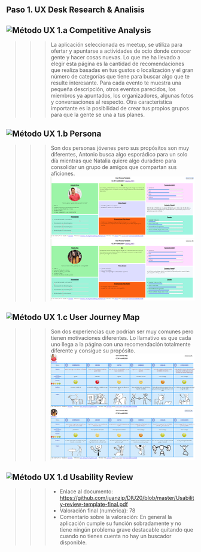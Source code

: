 ## Paso 1. UX Desk Research & Analisis 

![Método UX](../img/Competitive.png) 1.a Competitive Analysis
-----

>>> La aplicación seleccionada es meetup, se utiliza para ofertar y apuntarse a actividades de ocio donde conocer gente y hacer cosas nuevas.
Lo que me ha llevado a elegir esta página es la cantidad de recomendaciones que realiza basadas en tus gustos o localización y el gran número de categorías que tiene para buscar algo que te resulte interesante. Para cada evento te muestra una pequeña descripción, otros eventos parecidos, los miembros ya apuntados, los organizadores, algunas fotos y conversaciones al respecto. Otra característica importante es la posibilidad de crear tus propios grupos para que la gente se una a tus planes.

![Método UX](../img/Persona.png) 1.b Persona
-----

>>> Son dos personas jóvenes pero sus propósitos son muy diferentes, Antonio busca algo esporádico para un solo día mientras que Natalia quiere algo duradero para consolidar un grupo de amigos que compartan sus aficiones.
![Persona Antonio](../img/personaAntonio.png)
![Persona Natalia](../img/personaNatalia.png)


![Método UX](../img/JourneyMap.png) 1.c User Journey Map
----


>>> Son dos experiencias que podrían ser muy comunes pero tienen motivaciones diferentes. Lo llamativo es que cada uno llega a la página con una recomendación totalmente diferente y consigue su propósito. 
![Journey Antonio](../img/journeyAntonio.png)
![Journey Natalia](../img/journeyNatalia.png)

![Método UX](../img/usabilityReview.png) 1.d Usability Review
----
>>> - Enlace al documento:  https://github.com/juanzip/DIU20/blob/master/Usability-review-template-final.pdf 
>>> - Valoración final (numérica): 78
>>> - Comentario sobre la valoración: En general la aplicación cumple su función sobradamente y no tiene ningún problema grave destacable quitando que cuando no tienes cuenta no hay un buscador disponible. 
